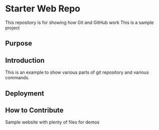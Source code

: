 # Starter Web Repo

This repository is for showing how Git and GitHub work
This is a sample project
## Purpose

## Introduction
This is an example to show various parts of git repository and various commands.

## Deployment

## How to Contribute

Sample website with plenty of files for demos
